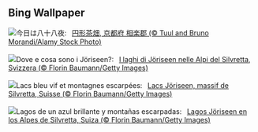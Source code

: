 ## Bing Wallpaper
![](https://www.bing.com/th?id=OHR.Hachijyuhachi2023_JA-JP1581523255_UHD.jpg&w=1000)今日は八十八夜:&nbsp;&ensp;[円形茶畑, 京都府 相楽郡 (© Tuul and Bruno Morandi/Alamy Stock Photo)](https://www.bing.com/th?id=OHR.Hachijyuhachi2023_JA-JP1581523255_UHD.jpg)
<br><br/>
![](https://www.bing.com/th?id=OHR.KlostersSerneus_IT-IT3251495028_UHD.jpg&w=1000)Dove e cosa sono i Jöriseen?:&nbsp;&ensp;[I laghi di Jöriseen nelle Alpi del Silvretta, Svizzera (© Florin Baumann/Getty Images)](https://www.bing.com/th?id=OHR.KlostersSerneus_IT-IT3251495028_UHD.jpg)
<br><br/>
![](https://www.bing.com/th?id=OHR.KlostersSerneus_FR-FR8987474545_UHD.jpg&w=1000)Lacs bleu vif et montagnes escarpées:&nbsp;&ensp;[Lacs Jöriseen, massif de Silvretta, Suisse  (© Florin Baumann/Getty Images)](https://www.bing.com/th?id=OHR.KlostersSerneus_FR-FR8987474545_UHD.jpg)
<br><br/>
![](https://www.bing.com/th?id=OHR.KlostersSerneus_ES-ES8285488352_UHD.jpg&w=1000)Lagos de un azul brillante y montañas escarpadas:&nbsp;&ensp;[Lagos Jöriseen en los Alpes de Silvretta, Suiza (© Florin Baumann/Getty Images)](https://www.bing.com/th?id=OHR.KlostersSerneus_ES-ES8285488352_UHD.jpg)
<br><br/>
